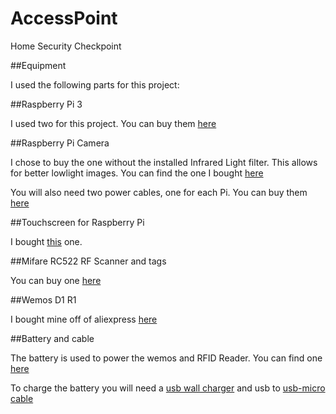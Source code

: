 # AccessPoint
Home Security Checkpoint

##Equipment

I used the following parts for this project:

##Raspberry Pi 3

I used two for this project.
You can buy them [here](https://www.amazon.com/Raspberry-Model-1-2GHz-64-bit-quad-core/dp/B01CD5VC92/ref=sr_1_3?s=pc&ie=UTF8&qid=1505071457&sr=1-3&keywords=raspberry+pi+3)

##Raspberry Pi Camera

I chose to buy the one without the installed Infrared Light filter.  This allows for better lowlight images.  You can find the one I bought [here](https://www.amazon.com/LANDZO-Raspberry-Pi-Camera-Module/dp/B074JZ4KN2/ref=sr_1_1?ie=UTF8&qid=1505071809&sr=8-1-spons&keywords=raspberry+pi+camera+v2&psc=1)

You will also need two power cables, one for each Pi.  You can buy them [here](https://www.amazon.com/TOOGOO-micro-USB-Charger-Adapter-Raspberry/dp/B071VD251G/ref=sr_1_7?ie=UTF8&qid=1505072053&sr=8-7&keywords=r+pi+power+cable)

##Touchscreen for Raspberry Pi

I bought [this](https://www.amazon.com/Raspberry-Pi-7-Touchscreen-Display/dp/B0153R2A9I/ref=sr_1_4?s=electronics&ie=UTF8&qid=1505072109&sr=1-4&keywords=raspberry+pi+touchscreen) one.

##Mifare RC522 RF Scanner and tags

You can buy one [here](https://www.amazon.com/Gowoops-RFID-Kit-Arduino-Raspberry/dp/B01KFM0XNG/ref=sr_1_fkmr0_1?s=electronics&ie=UTF8&qid=1505071575&sr=1-1-fkmr0&keywords=rfid+r+pi)

##Wemos D1 R1

I bought mine off of aliexpress [here](https://www.aliexpress.com/item/Upgraded-WeMos-D1-R2-WiFi-UNO-Development-Board-Based-ESP8266/32706199462.html?spm=2114.search0104.3.34.ab9MUf&ws_ab_test=searchweb0_0,searchweb201602_3_5460015_10152_10065_10151_10130_10068_5560015_5470015_10307_10137_10060_10155_10154_10056_10055_10054_10059_5490015_100031_10099_10338_5380015_10103_10102_440_10052_10053_10107_10050_10142_10051_10324_10325_10326_10084_513_10083_10080_10082_10081_10178_10110_10111_10112_10113_10114_143_10312_10313_10314_5570015_10078_10079_10073_5550015,searchweb201603_21,ppcSwitch_3&btsid=78133445-0218-452b-af48-84799fbef45a&algo_expid=6a994604-33a0-4dbd-8ae5-2999f371ae2b-3&algo_pvid=6a994604-33a0-4dbd-8ae5-2999f371ae2b)

##Battery and cable

The battery is used to power the wemos and RFID Reader.  You can find one [here](https://www.amazon.com/eeco-Portable-10000mAh-External-Technology/dp/B071GL2G5M/ref=sr_1_2?ie=UTF8&qid=1505072342&sr=8-2-spons&keywords=phone+battery&psc=1)

To charge the battery you will need a [usb wall charger](https://www.amazon.com/Charger-Vifigen-2-Pack-Universal-Samsung/dp/B01NBM85SX/ref=sr_1_3?ie=UTF8&qid=1505072455&sr=8-3&keywords=usb+plug) and usb to [usb-micro cable](https://www.amazon.com/StarTech-1-Feet-Mini-USB-Cable/dp/B002L5U7N2/ref=sr_1_6?s=electronics&ie=UTF8&qid=1505072291&sr=1-6&keywords=usb+to+mini)  
